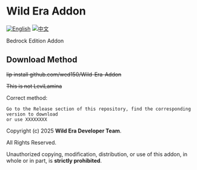 # Wild Era Addon
[![English](https://img.shields.io/badge/English-inactive?style=for-the-badge)](README.En.md)
[![中文](https://img.shields.io/badge/简体中文-informational?style=for-the-badge)](README.md)

Bedrock Edition Addon

## Download Method

~~lip install github.com/wed150/Wild-Era-Addon~~

~~This is not LeviLamina~~

Correct method:
```
Go to the Release section of this repository, find the corresponding version to download
or use XXXXXXXX
```

Copyright (c) 2025 **Wild Era Developer Team**.

All Rights Reserved.

Unauthorized copying, modification, distribution, or use of this addon, in whole or in part, is **strictly prohibited**.

